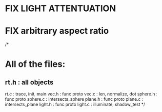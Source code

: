 # FIX LIGHT ATTENTUATION 
# FIX arbitrary aspect ratio

/*
# All of the files:
## rt.h     : all objects
rt.c     : trace, init, main
vec.h    : func proto
vec.c    : len, normalize, dot
sphere.h : func proto 
sphere.c : intersects_sphere
plane.h  : func proto
plane.c  : intersects_plane
light.h  : func proto
light.c  : illuminate, shadow_test 
*/